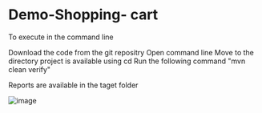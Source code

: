 # Demo-Shopping- cart

To execute in the command line

Download the code from the git repositry
Open command line 
Move to the directory project is available using cd
Run the following command
	"mvn clean verify"

Reports are available in the taget folder


![image](https://user-images.githubusercontent.com/105480406/168403296-7c707542-8f3d-4cd1-b3f8-967b1264601b.png)
